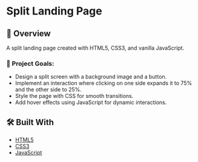 # Split Landing Page

## 🚀 Overview

A split landing page created with HTML5, CSS3, and vanilla JavaScript.

### 🎯 Project Goals:
- Design a split screen with a background image and a button.
- Implement an interaction where clicking on one side expands it to 75% and the other side to 25%.
- Style the page with CSS for smooth transitions.
- Add hover effects using JavaScript for dynamic interactions.

## 🛠️ Built With

- [HTML5](https://www.w3schools.com/html/)
- [CSS3](https://www.w3schools.com/css/)
- [JavaScript](https://www.w3schools.com/js/)

